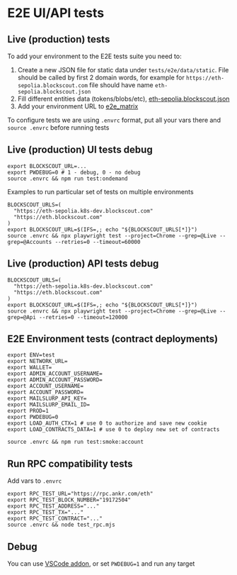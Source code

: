 # E2E UI/API tests

## Live (production) tests
To add your environment to the E2E tests suite you need to:
1. Create a new JSON file for static data under `tests/e2e/data/static`.
   File should be called by first 2 domain words, for example for `https://eth-sepolia.blockscout.com` file should have name `eth-sepolia.blockscout.json`
2. Fill different entities data (tokens/blobs/etc), [eth-sepolia.blockscout.json](tests/e2e/static/eth-sepolia.blockscout.json)
3. Add your environment URL to [e2e_matrix](.github/workflows/e2e_matrix.yaml)

To configure tests we are using `.envrc` format, put all your vars there and `source .envrc` before running tests

## Live (production) UI tests debug
```
export BLOCKSCOUT_URL=...
export PWDEBUG=0 # 1 - debug, 0 - no debug
source .envrc && npm run test:ondemand
```

Examples to run particular set of tests on multiple environments
```
BLOCKSCOUT_URLS=(
  "https://eth-sepolia.k8s-dev.blockscout.com"
  "https://eth.blockscout.com"
)
export BLOCKSCOUT_URL=$(IFS=,; echo "${BLOCKSCOUT_URLS[*]}")
source .envrc && npx playwright test --project=Chrome --grep=@Live --grep=@Accounts --retries=0 --timeout=60000
```

## Live (production) API tests debug
```
BLOCKSCOUT_URLS=(
  "https://eth-sepolia.k8s-dev.blockscout.com"
  "https://eth.blockscout.com"
)
export BLOCKSCOUT_URL=$(IFS=,; echo "${BLOCKSCOUT_URLS[*]}")
source .envrc && npx playwright test --project=Chrome --grep=@Live --grep=@Api --retries=0 --timeout=120000
```

## E2E Environment tests (contract deployments)
```
export ENV=test
export NETWORK_URL=
export WALLET=
export ADMIN_ACCOUNT_USERNAME=
export ADMIN_ACCOUNT_PASSWORD=
export ACCOUNT_USERNAME=
export ACCOUNT_PASSWORD=
export MAILSLURP_API_KEY=
export MAILSLURP_EMAIL_ID=
export PROD=1
export PWDEBUG=0
export LOAD_AUTH_CTX=1 # use 0 to authorize and save new cookie
export LOAD_CONTRACTS_DATA=1 # use 0 to deploy new set of contracts

source .envrc && npm run test:smoke:account
```

## Run RPC compatibility tests
Add vars to `.envrc`
```
export RPC_TEST_URL="https://rpc.ankr.com/eth"
export RPC_TEST_BLOCK_NUMBER="19172504"
export RPC_TEST_ADDRESS="..."
export RPC_TEST_TX="..."
export RPC_TEST_CONTRACT="..."
source .envrc && node test_rpc.mjs
```

## Debug
You can use [VSCode addon](https://marketplace.visualstudio.com/items?itemName=ms-playwright.playwright), or set `PWDEBUG=1` and run any target
